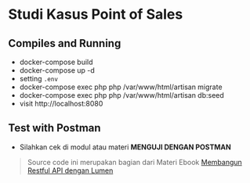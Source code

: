 # Studi Kasus Point of Sales

## Compiles and Running

- docker-compose build
- docker-compose up -d
- setting `.env`
- docker-compose exec php php /var/www/html/artisan migrate
- docker-compose exec php php /var/www/html/artisan db:seed
- visit http://localhost:8080

## Test with Postman
- Silahkan cek di modul atau materi **MENGUJI DENGAN POSTMAN** 

> Source code ini merupakan bagian dari Materi Ebook [Membangun Restful API dengan Lumen](https://santrikoding.com/ebook/membangun-restful-api-aplikasi-kasir-dengan-lumen)
